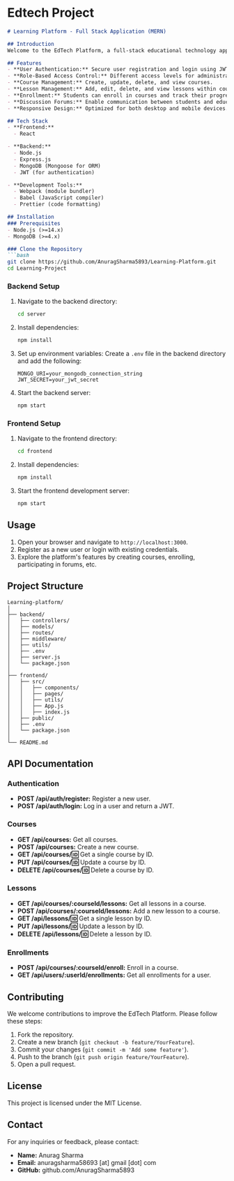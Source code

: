 # Edtech Project

```markdown
# Learning Platform - Full Stack Application (MERN)

## Introduction
Welcome to the EdTech Platform, a full-stack educational technology application built using the MERN (MongoDB, Express.js, React, Node.js) stack. This platform provides a comprehensive solution for online education, enabling educators to create and manage courses, and allowing students to enroll in and complete courses.

## Features
- **User Authentication:** Secure user registration and login using JWT.
- **Role-Based Access Control:** Different access levels for administrators, educators, and students.
- **Course Management:** Create, update, delete, and view courses.
- **Lesson Management:** Add, edit, delete, and view lessons within courses.
- **Enrollment:** Students can enroll in courses and track their progress.
- **Discussion Forums:** Enable communication between students and educators.
- **Responsive Design:** Optimized for both desktop and mobile devices.

## Tech Stack
- **Frontend:**
  - React

- **Backend:**
  - Node.js
  - Express.js
  - MongoDB (Mongoose for ORM)
  - JWT (for authentication)

- **Development Tools:**
  - Webpack (module bundler)
  - Babel (JavaScript compiler)
  - Prettier (code formatting)

## Installation
### Prerequisites
- Node.js (>=14.x)
- MongoDB (>=4.x)

### Clone the Repository
```bash
git clone https://github.com/AnuragSharma5893/Learning-Platform.git
cd Learning-Project
```

### Backend Setup
1. Navigate to the backend directory:
   ```bash
   cd server
   ```
2. Install dependencies:
   ```bash
   npm install
   ```
3. Set up environment variables:
   Create a `.env` file in the backend directory and add the following:
   ```plaintext
   MONGO_URI=your_mongodb_connection_string
   JWT_SECRET=your_jwt_secret
   ```
4. Start the backend server:
   ```bash
   npm start
   ```

### Frontend Setup
1. Navigate to the frontend directory:
   ```bash
   cd frontend
   ```
2. Install dependencies:
   ```bash
   npm install
   ```
3. Start the frontend development server:
   ```bash
   npm start
   ```

## Usage
1. Open your browser and navigate to `http://localhost:3000`.
2. Register as a new user or login with existing credentials.
3. Explore the platform's features by creating courses, enrolling, participating in forums, etc.

## Project Structure
```plaintext
Learning-platform/
│
├── backend/
│   ├── controllers/
│   ├── models/
│   ├── routes/
│   ├── middleware/
│   ├── utils/
│   ├── .env
│   ├── server.js
│   └── package.json
│
├── frontend/
│   ├── src/
│   │   ├── components/
│   │   ├── pages/
│   │   ├── utils/
│   │   ├── App.js
│   │   ├── index.js
│   ├── public/
│   ├── .env
│   └── package.json
│
└── README.md
```

## API Documentation
### Authentication
- **POST /api/auth/register:** Register a new user.
- **POST /api/auth/login:** Log in a user and return a JWT.

### Courses
- **GET /api/courses:** Get all courses.
- **POST /api/courses:** Create a new course.
- **GET /api/courses/:id:** Get a single course by ID.
- **PUT /api/courses/:id:** Update a course by ID.
- **DELETE /api/courses/:id:** Delete a course by ID.

### Lessons
- **GET /api/courses/:courseId/lessons:** Get all lessons in a course.
- **POST /api/courses/:courseId/lessons:** Add a new lesson to a course.
- **GET /api/lessons/:id:** Get a single lesson by ID.
- **PUT /api/lessons/:id:** Update a lesson by ID.
- **DELETE /api/lessons/:id:** Delete a lesson by ID.

### Enrollments
- **POST /api/courses/:courseId/enroll:** Enroll in a course.
- **GET /api/users/:userId/enrollments:** Get all enrollments for a user.

## Contributing
We welcome contributions to improve the EdTech Platform. Please follow these steps:
1. Fork the repository.
2. Create a new branch (`git checkout -b feature/YourFeature`).
3. Commit your changes (`git commit -m 'Add some feature'`).
4. Push to the branch (`git push origin feature/YourFeature`).
5. Open a pull request.

## License
This project is licensed under the MIT License.

## Contact
For any inquiries or feedback, please contact:
- **Name:** Anurag Sharma
- **Email:** anuragsharma58693 [at] gmail [dot] com
- **GitHub:** github.com/AnuragSharma5893
```
